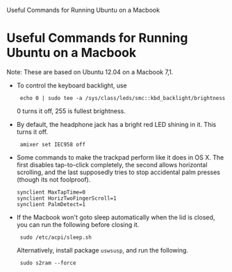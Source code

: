 Useful Commands for Running Ubuntu on a Macbook
# Useful Commands for Running Ubuntu on a Macbook

Note: These are based on Ubuntu 12.04 on a Macbook 7,1.

-   To control the keyboard backlight, use

         echo 0 | sudo tee -a /sys/class/leds/smc::kbd_backlight/brightness

    0 turns it off, 255 is fullest brightness.

-   By default, the headphone jack has a bright red LED shining in it.
    This turns it off.

         amixer set IEC958 off

-   Some commands to make the trackpad perform like it does in OS X. The
    first disables tap-to-click completely, the second allows horizontal
    scrolling, and the last supposedly tries to stop accidental palm
    presses (though its not foolproof).

        synclient MaxTapTime=0
        synclient HorizTwoFingerScroll=1
        synclient PalmDetect=1

-   If the Macbook won\'t goto sleep automatically when the lid is
    closed, you can run the following before closing it.

         sudo /etc/acpi/sleep.sh

    Alternatively, install package `uswsusp`, and run the following.

         sudo s2ram --force
